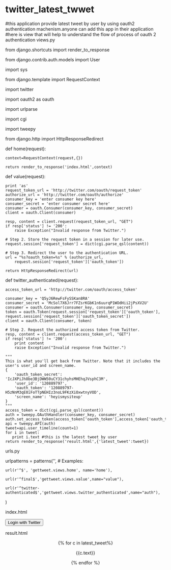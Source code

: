 twitter_latest_twwet
====================

#this application provide latest tweet by user by using oauth2 authentication machenism.anyone can add this app in their application
#here is view that will help to understand the flow of process of oauth 2 authentication
views.py


from django.shortcuts import render_to_response

from django.contrib.auth.models import User

import sys

from django.template import RequestContext

import twitter

import oauth2 as oauth

import urlparse

import cgi

import tweepy

from django.http import HttpResponseRedirect

def home(request):

    context=RequestContext(request,{})
    
    return render_to_response('index.html',context)

def value(request):

    print 'as'
    request_token_url = 'http://twitter.com/oauth/request_token'
    authorize_url = 'http://twitter.com/oauth/authorize'
    consumer_key = 'enter consumer key here'
    consumer_secret = 'enter consumer secret here'
    consumer = oauth.Consumer(consumer_key, consumer_secret)
    client = oauth.Client(consumer)
    
    resp, content = client.request(request_token_url, "GET")
    if resp['status'] != '200':
        raise Exception("Invalid response from Twitter.")

    # Step 2. Store the request token in a session for later use.
    request.session['request_token'] = dict(cgi.parse_qsl(content))

    # Step 3. Redirect the user to the authentication URL.
    url = "%s?oauth_token=%s" % (authorize_url,
        request.session['request_token']['oauth_token'])

    return HttpResponseRedirect(url)

def twitter_authenticated(request):

    access_token_url = 'http://twitter.com/oauth/access_token'
    
    consumer_key = 'Q5yJ6RewFsFySSKan8RA'
    consumer_secret = 'McSol7X6Jrr7FZsrKGbK1n6uurqP1WOdHii2jPsXV2U'
    consumer = oauth.Consumer(consumer_key, consumer_secret)
    token = oauth.Token(request.session['request_token']['oauth_token'],
    request.session['request_token']['oauth_token_secret'])
    client = oauth.Client(consumer, token)

    # Step 2. Request the authorized access token from Twitter.
    resp, content = client.request(access_token_url, "GET")
    if resp['status'] != '200':
        print content
        raise Exception("Invalid response from Twitter.")

    """
    This is what you'll get back from Twitter. Note that it includes the
    user's user_id and screen_name.
    {
        'oauth_token_secret': 'IcJXPiJh8be3BjDWW50uCY31chyhsMHEhqJVsphC3M',
        'user_id': '120889797', 
        'oauth_token': '120889797-H5zNnM3qE0iFoTTpNEHIz3noL9FKzXiOxwtnyVOD',
        'screen_name': 'heyismysiteup'
    }
    """
    access_token = dict(cgi.parse_qsl(content))
    auth = tweepy.OAuthHandler(consumer_key, consumer_secret)
    auth.set_access_token(access_token['oauth_token'],access_token['oauth_token_secret'])
    api = tweepy.API(auth)
    tweet=api.user_timeline(count=1)
    for i in tweet:
       print i.text #this is the latest tweet by user
    return render_to_response('result.html',{'latest_tweet':tweet})


urls.py

urlpatterns = patterns('',
    # Examples:
    
    url(r'^$', 'gettweet.views.home', name='home'),
    
    url(r'^final$','gettweet.views.value',name="value"),
    
    url(r'^twitter-authenticated$','gettweet.views.twitter_authenticated',name="auth"),
    
)

index.html

<!DOCTYPE html PUBLIC "-//W3C//DTD HTML 4.01//EN"
"http://www.w3.org/TR/html4/strict.dtd">

<html xmlns="http://www.w3.org/1999/xhtml" lang="en">
  <head>
		<meta http-equiv="Content-Type" content="text/html; charset=utf-8" />
		<title>index</title>
		<meta name="author" content="shobhit" />
		<link href="/static/cssall/bootstrap.css"  rel="stylesheet" type="text/css"  />
		<link href="/static/cssall/bootstrap.min.css" rel="stylesheet" type="text/css" />
		<!-- Date: 2012-08-30 -->
	</head>
	<body>
        <div class="span12">
		<div class="row">
		<div class="container">
			<button class="btn btn-succes" id="twitter">Login with Twitter</button>
		</div>
	</div>
	</div>
	</body>
	<script src="https://ajax.googleapis.com/ajax/libs/jquery/1.7.2/jquery.min.js"></script>
    <script src="/static/javascripts/bootstrap.min.js"></script> 
	<script type="text/javascript">
		$(function(){
			$("#twitter").click(function(){
				window.location="/final"
			});
		});
	</script>
</html>

result.html

<!DOCTYPE html>
<html lang="en">
  <head>
		<link href="/static/cssall/bootstrap.css"  rel="stylesheet" type="text/css"  />
		<link href="/static/cssall/bootstrap.min.css" rel="stylesheet" type="text/css" />
		<script src="https://ajax.googleapis.com/ajax/libs/jquery/1.7.2/jquery.min.js"></script>
	</head>
	<body>
	<div class="span12">
		<div class="container">
			<div class="well" align="center">
			  {%  for c in latest_tweet%}
			  <p> {{c.text}}</p>
			  {% endfor %}
			</div>
		</div>
	</div>
	</body>
</html>

